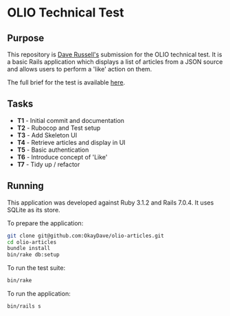 # OLIO Technical Test

## Purpose

This repository is [Dave Russell's](https://www.linkedin.com/in/dave-russell-a77b59b/) submission for the OLIO technical test. It is a basic Rails application which displays a list of articles from a JSON source and allows users to perform a 'like' action on them.

The full brief for the test is available [here](https://tech.olioex.com/rails-coding-task.html).

## Tasks

* **T1** - Initial commit and documentation
* **T2** - Rubocop and Test setup
* **T3** - Add Skeleton UI
* **T4** - Retrieve articles and display in UI
* **T5** - Basic authentication
* **T6** - Introduce concept of 'Like'
* **T7** - Tidy up / refactor

## Running

This application was developed against Ruby 3.1.2 and Rails 7.0.4. It uses SQLite as its store.

To prepare the application:

```bash
git clone git@github.com:OkayDave/olio-articles.git
cd olio-articles
bundle install
bin/rake db:setup
```

To run the test suite:

```bash
bin/rake
```

To run the application:

```bash
bin/rails s
```

